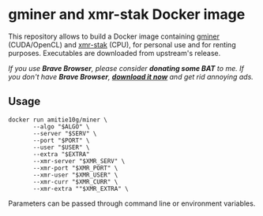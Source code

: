 # gminer and xmr-stak Docker image

This repository allows to build a Docker image containing [gminer](https://github.com/develsoftware/GMinerRelease/releases) (CUDA/OpenCL) and [xmr-stak](https://github.com/fireice-uk/xmr-stak) (CPU), for personal use and for renting purposes. Executables are downloaded from upstream's release.

*If you use **Brave Browser**, please consider **donating some BAT** to me. If you don't have **Brave Browser**, **[download it now](https://brave.com/ami810)** and get rid annoying ads.*

## Usage
```
docker run amitie10g/miner \
       --algo "$ALGO" \
       --server "$SERV" \
       --port "$PORT" \
       --user "$USER" \
       --extra "$EXTRA"
       --xmr-server "$XMR_SERV" \
       --xmr-port "$XMR_PORT" \
       --xmr-user "$XMR_USER" \
       --xmr-curr "$XMR_CURR" \
       --xmr-extra ""$XMR_EXTRA" \
```
Parameters can be passed through command line or environment variables.
